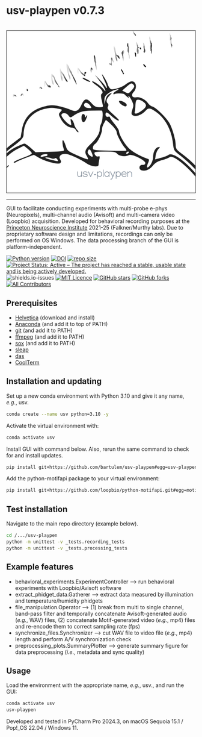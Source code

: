 # usv-playpen v0.7.3

<br>
<div align="center">
  <img src="src/img/usv_playpen_gui.png">
</div>
<hr>

GUI to facilitate conducting experiments with multi-probe e-phys (Neuropixels), multi-channel audio (Avisoft) and multi-camera video (Loopbio) acquisition. Developed for behavioral recording purposes at the [Princeton Neuroscience Institute](https://pni.princeton.edu/) 2021-25 (Falkner/Murthy labs). Due to proprietary software design and limitations, recordings can only be performed on OS Windows. The data processing branch of the GUI is platform-independent.

[![Python version](https://img.shields.io/badge/Python-3.10-blue)](https://img.shields.io/badge/Python-3.10-blue)
[![DOI](https://zenodo.org/badge/566588932.svg)](https://zenodo.org/badge/latestdoi/566588932)
[![repo size](https://img.shields.io/github/repo-size/bartulem/usv-playpen)](https://github.com/bartulem/usv-playpen/)
[![Project Status: Active – The project has reached a stable, usable state and is being actively developed.](https://www.repostatus.org/badges/latest/active.svg)](https://www.repostatus.org/#active)
![shields.io-issues](https://img.shields.io/github/issues/bartulem/usv-playpen)
[![MIT Licence](https://img.shields.io/github/license/bartulem/usv-playpen)](https://github.com/bartulem/usv-playpen/blob/main/LICENSE)
[![GitHub stars](https://img.shields.io/github/stars/bartulem/usv-playpen?style=social)](https://github.com/bartulem/usv-playpen/)
[![GitHub forks](https://img.shields.io/github/forks/bartulem/usv-playpen?style=social)](https://github.com/bartulem/usv-playpen/)
[![All Contributors](https://img.shields.io/badge/all_contributors-1-orange.svg?style=flat-square)](https://img.shields.io/badge/all_contributors-1-orange.svg?style=flat-square)


## Prerequisites

* [Helvetica](https://freefontsfamily.net/helvetica-font-family/) (download and install)
* [Anaconda](https://www.anaconda.com/download) (and add it to top of PATH)
* [git](https://git-scm.com/download/)  (and add it to PATH)
* [ffmpeg](https://ffmpeg.org/download.html) (and add it to PATH)
* [sox](https://sourceforge.net/projects/sox/)  (and add it to PATH)
* [sleap](https://sleap.ai/) 
* [das](https://janclemenslab.org/das/)
* [CoolTerm](https://coolterm.en.lo4d.com/windows)

## Installation and updating

Set up a new conda environment with Python 3.10 and give it any name, _e.g._, usv.
```bash
conda create --name usv python=3.10 -y
```
Activate the virtual environment with:
```bash
conda activate usv
```
Install GUI with command below. Also, rerun the same command to check for and install updates.
```bash
pip install git+https://github.com/bartulem/usv-playpen#egg=usv-playpen --use-pep517
```

Add the python-motifapi package to your virtual environment:
```bash
pip install git+https://github.com/loopbio/python-motifapi.git#egg=motifapi --use-pep517
```

## Test installation
Navigate to the main repo directory (example below).
```bash
cd /.../usv-playpen
python -m unittest -v _tests.recording_tests
python -m unittest -v _tests.processing_tests
```

## Example features

* behavioral_experiments.ExperimentController --> run behavioral experiments with Loopbio/Avisoft software
* extract_phidget_data.Gatherer --> extract data measured by illumination and temperature/humidity phidgets
* file_manipulation.Operator --> (1) break from multi to single channel, band-pass filter and temporally concatenate Avisoft-generated audio (_e.g._, WAV) files,
                                 (2) concatenate Motif-generated video (_e.g._, mp4) files and re-encode them to correct sampling rate (fps)
* synchronize_files.Synchronizer --> cut WAV file to video file (_e.g._, mp4) length and perform A/V synchronization check
* preprocessing_plots.SummaryPlotter --> generate summary figure for data preprocessing (_i.e._, metadata and sync quality)

## Usage

Load the environment with the appropriate name, _e.g._, usv., and run the GUI:
```bash
conda activate usv
usv-playpen
```

Developed and tested in PyCharm Pro 2024.3, on macOS Sequoia 15.1 / Pop!_OS 22.04 / Windows 11.
